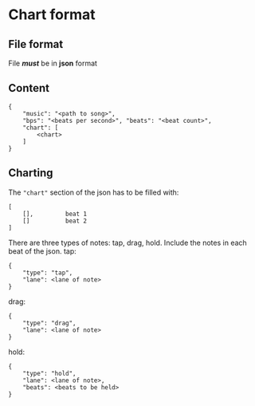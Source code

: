 # Chart format
## File format
File ***must*** be in **json** format
## Content
```
{
    "music": "<path to song>",
    "bps": "<beats per second>", "beats": "<beat count>",
    "chart": [
        <chart>
    ]
}
```
## Charting
The ```"chart"``` section of the json has to be filled with:
```
[
    [],         beat 1
    []          beat 2
]
```

There are three types of notes: tap, drag, hold.
Include the notes in each beat of the json.
tap:
```
{
    "type": "tap",
    "lane": <lane of note>
}
```

drag:
```
{
    "type": "drag",
    "lane": <lane of note>
}
```

hold:
```
{
    "type": "hold",
    "lane": <lane of note>,
    "beats": <beats to be held>
}
```
